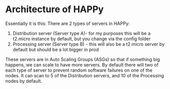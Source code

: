 # Architecture of HAPPy

Essentially it is this: 
There are 2 types of servers in HAPPy:
1. Distribution server (Server type A)- for my purposes this will be a t2.micro instance by default, but you change via the config folder
2. Processing server (Server type B) - this will also be a t2 micro server by default but should be a lot bigger in prod

These servers are in Auto Scaling Groups (ASGs) so that if something big happens, we can scale to have more servers. By default there will two of each type of server to prevent random software failures on one of the nodes. It can scan to 5 of the Distribution servers, and 10 of the Processing nodes by default. 